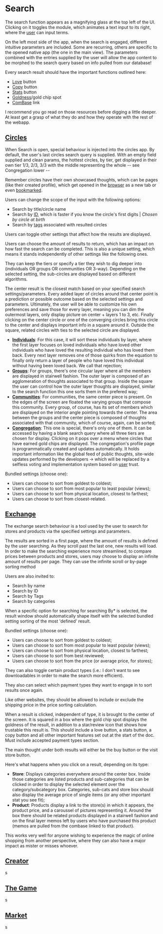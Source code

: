 # Search
The search function appears as a magnifying glass at the top left of the UI. Clicking on it toggles the module, which animates a text input to its right, where the [user]() can input terms.

On the left most side of the app, when the search is engaged, different intuitive parameters are included. Some are recurring, others are specific to the opened native app (the one in the main view). The parameters combined with the entries supplied by the user will allow the app content to be morphed to the search query based on info pulled from our database!

Every search result should have the important functions outlined here:

- [Love](https://github.com/HaramG/ms/blob/master/Shortcuts/love.md) button
- [Copy](https://github.com/HaramG/ms/blob/master/Shortcuts/copy.md) button
- [Stats](https://github.com/HaramG/ms/blob/master/Shortcuts/stats.md) button
- [Goldness](https://github.com/HaramG/ms/blob/master/Shortcuts/goldness.md)/gold chip spot
- [ComBase](https://github.com/HaramG/ms/blob/master/Shortcuts/combase.md) link

I recommend you go read on those resources before digging a little deeper. At least get a grasp of what they do and how they operate with the rest of the webapp.

**[Circles](https://github.com/HaramG/ms/blob/master/Native/circles/circles)**
-
When Search is open, special behaviour is injected into the circles app. By default, the user's last circles search query is supplied. With an empty field supplied and clean params, the hottest circles, by tier, get displayed in their own tier 1/3, 2/3, 3/3 with the middle representing the whole -- see Congregation lower --

Remember circles have their own showcased thoughts, which can be pages (like their created profile), which get opened in the [browser]() as a new tab or even [bookmarked]().

Users can change the scope of the input with the following options:
- Search by title/circle name
- Search by [ID](), which is faster if you know the circle's first digits | *Chosen by circle at birth*
- Search by [tags]() associated with resulted circles

Users can toggle other settings that affect how the results are displayed. 

Users can choose the amount of results to return, which has an impact on how fast the search can be completed. This is also a unique setting, which means it stands independently of other settings like the following ones.

They can keep the tiers or specify a tier they wish to dig deeper into (individuals OR groups OR communities OR 3-way). Depending on the selected setting, the sub-circles are displayed based on different algorithms.

The center result is the closest match based on your specified search settings/parameters. Every added layer of circles around that center point is a prediction or possible outcome based on the selected settings and parameters. Ultimately, the user will be able to customize his own preferences and save those for every layer, meaning you can dim the outermost layers, only display picture on center + layers 1 to 3, etc. Finally clicking on the center circle or one of the converging circles bring this circle to the center and displays important info in a square around it. Outside the square, related circles with ties to the selected circle are displayed.

- **[Individuals]()**:  For this case, it will sort these individuals by layer, where the first layer focuses on loved individuals who have loved other individuals who have loved the resulting individual who has loved them back. Every next layer removes one of those quirks from the equation to finally only return a layer of people who have loved this individual without having been loved back. We call that rejection;
- **[Groups]()**: For groups, there's one circular layer where all the members are displayed in stairwell fashion. The outer layer is composed of an agglomeration of thoughts associated to that group. Inside the square the user can control how the outer layer thoughts are displayed, similar to the search function this one sorts them in the prefered way;
- **[Communities]()**: For communities, the same center piece is present. On the edges of the screen are floated the varying groups that compose this community. Every group, of course, has its set of members which are displayed on the interior angle pointing towards the center. The area between the groups and the center piece is composed of thoughts associated with that community, which of course, again, can be sorted;
- **[Congregation]()**: This one is special, there's only one of them. It can be accessed by having a blank search query where all three tiers are chosen for display. Clicking on it pops over a menu where circles that have earned gold chips are displayed. The congregation's profile page is programmatically created and updates automatically. It holds important information like the global feed of public thoughts, site-wide updates performed by the developers -> which will be replaced by a selfless voting and implementation system based on [user]() trust.

Bundled settings (choose one):
- Users can choose to sort from goldest to coldest;
- Users can choose to sort from most popular to least popular (views);
- Users can choose to sort from physical location, closest to farthest;
- Users can choose to sort from closest-related.

**[Exchange](https://github.com/HaramG/ms/blob/master/Native/exchange/exchange)**
-
The exchange search behaviour is a tool used by the user to search for stores and products via the specified settings and parameters.

The results are sorted in a first page, where the amount of results is defined by the user searching. As they scroll past the last one, new results will load. In order to make the searching experience more streamlined, to compare prices between products and stores, users may choose to display an infinite amount of results per page. They can use the infinite scroll or by-page sorting method

Users are also invited to:

- Search by name
- Search by ID
- Search by Tags
- Search by categories

When a specific option for searching for searching By* is selected, the result window should automatically shape itself with the selected bundled setting sorting of the most 'defined' result.

Bundled settings (choose one):

- Users can choose to sort from goldest to coldest;
- Users can choose to sort from most popular to least popular (views);
- Users can choose to sort from physical location, closest to farthest;
- Users can choose to sort from best reviewed;
- Users can choose to sort from the price (or average price, for stores);

They can also toggle certain product types (i.e.: I don't want to see downloadables in order to make the search more efficient).

They also can select which payment types they want to engage in to sort results once again.

Like other websites, they should be allowed to include or exclude the shipping price in the price sorting calculation.

When a result is clicked, independent of type, it is brought to the center of the screen. It is squared in a box where the gold chip spot displays the goldness of the result, in addition to a star/review icon that shows how trustable this result is. This should include a love button, a stats button, a copy button and all other important features set out at the start of the doc. Must include accepted payment types section.

The main thought under both results will either be the buy button or the visit store button.

Here's what happens when you click on a result, depending on its type:

- **Store**: Displays categories everywhere around the center box. Inside those categories are listed products and sub-categories that can be clicked in order to display the selected element over the category/subcategory box. Categories, sub-cats and store box should also display the average price of single items (or any other important stat you see fit);
- **Product**: Products display a link to the store(s) in which it appears, the product price, and a caroussel of pictures representing it. Around the box there should be related products displayed in a stairwell fashion and on the final layer memos left by users who have purchased this product (memos are pulled from the combase linked to that product).

This works very well for anyone wishing to experience the magic of online shopping from another perspective, where they can also have a major impact as mister or misses whoever.

**[Creator](https://github.com/HaramG/ms/blob/master/Native/creator/creator)**
-
s

**[The Game](https://github.com/HaramG/ms/blob/master/Native/the-game/game)**
-
s

**[Market](https://github.com/HaramG/ms/blob/master/Native/browser/browser)**
-
s


